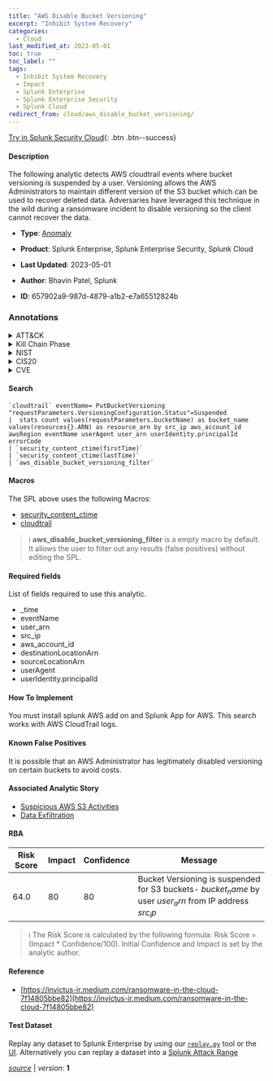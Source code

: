 ```yaml
---
title: "AWS Disable Bucket Versioning"
excerpt: "Inhibit System Recovery"
categories:
  - Cloud
last_modified_at: 2023-05-01
toc: true
toc_label: ""
tags:
  - Inhibit System Recovery
  - Impact
  - Splunk Enterprise
  - Splunk Enterprise Security
  - Splunk Cloud
redirect_from: cloud/aws_disable_bucket_versioning/
---
```




[Try in Splunk Security Cloud](https://www.splunk.com/en_us/cyber-security.html){: .btn .btn--success}

#### Description

The following analytic detects AWS cloudtrail events where bucket versioning is suspended by a user. Versioning allows the AWS Administrators to maintain different version of the S3 bucket which can be used to recover deleted data. Adversaries have leveraged this technique in the wild during a ransomware incident to disable versioning so the client cannot recover the data.

- **Type**: [Anomaly](https://github.com/splunk/security_content/wiki/Detection-Analytic-Types)
- **Product**: Splunk Enterprise, Splunk Enterprise Security, Splunk Cloud

- **Last Updated**: 2023-05-01
- **Author**: Bhavin Patel, Splunk
- **ID**: 657902a9-987d-4879-a1b2-e7a65512824b

### Annotations
<details>
  <summary>ATT&CK</summary>

<div markdown="1">

#### [ATT&CK](https://attack.mitre.org/)

| ID          | Technique   | Tactic         |
| ----------- | ----------- |--------------- |
| [T1490](https://attack.mitre.org/techniques/T1490/) | Inhibit System Recovery | Impact |

</div>
</details>


<details>
  <summary>Kill Chain Phase</summary>

<div markdown="1">

* Actions On Objectives


</div>
</details>


<details>
  <summary>NIST</summary>

<div markdown="1">

* DE.AE



</div>
</details>

<details>
  <summary>CIS20</summary>

<div markdown="1">

* CIS 10



</div>
</details>

<details>
  <summary>CVE</summary>

<div markdown="1">


</div>
</details>


#### Search

```
`cloudtrail` eventName= PutBucketVersioning "requestParameters.VersioningConfiguration.Status"=Suspended 
|  stats count values(requestParameters.bucketName) as bucket_name values(resources{}.ARN) as resource_arn by src_ip aws_account_id awsRegion eventName userAgent user_arn userIdentity.principalId  errorCode 
| `security_content_ctime(firstTime)` 
| `security_content_ctime(lastTime)`
| `aws_disable_bucket_versioning_filter`
```

#### Macros
The SPL above uses the following Macros:
* [security_content_ctime](https://github.com/splunk/security_content/blob/develop/macros/security_content_ctime.yml)
* [cloudtrail](https://github.com/splunk/security_content/blob/develop/macros/cloudtrail.yml)

> :information_source:
> **aws_disable_bucket_versioning_filter** is a empty macro by default. It allows the user to filter out any results (false positives) without editing the SPL.



#### Required fields
List of fields required to use this analytic.
* _time
* eventName
* user_arn
* src_ip
* aws_account_id
* destinationLocationArn
* sourceLocationArn
* userAgent
* userIdentity.principalId



#### How To Implement
You must install splunk AWS add on and Splunk App for AWS. This search works with AWS CloudTrail logs.
#### Known False Positives
It is possible that an AWS Administrator has legitimately disabled versioning on certain buckets to avoid costs.

#### Associated Analytic Story
* [Suspicious AWS S3 Activities](/stories/suspicious_aws_s3_activities)
* [Data Exfiltration](/stories/data_exfiltration)




#### RBA

| Risk Score  | Impact      | Confidence   | Message      |
| ----------- | ----------- |--------------|--------------|
| 64.0 | 80 | 80 | Bucket Versioning is suspended for S3 buckets- $bucket_name$ by user $user_arn$ from IP address $src_ip$ |


> :information_source:
> The Risk Score is calculated by the following formula: Risk Score = (Impact * Confidence/100). Initial Confidence and Impact is set by the analytic author.


#### Reference

* [https://invictus-ir.medium.com/ransomware-in-the-cloud-7f14805bbe82](https://invictus-ir.medium.com/ransomware-in-the-cloud-7f14805bbe82)



#### Test Dataset
Replay any dataset to Splunk Enterprise by using our [`replay.py`](https://github.com/splunk/attack_data#using-replaypy) tool or the [UI](https://github.com/splunk/attack_data#using-ui).
Alternatively you can replay a dataset into a [Splunk Attack Range](https://github.com/splunk/attack_range#replay-dumps-into-attack-range-splunk-server)




[*source*](https://github.com/splunk/security_content/tree/develop/detections/cloud/aws_disable_bucket_versioning.yml) \| *version*: **1**